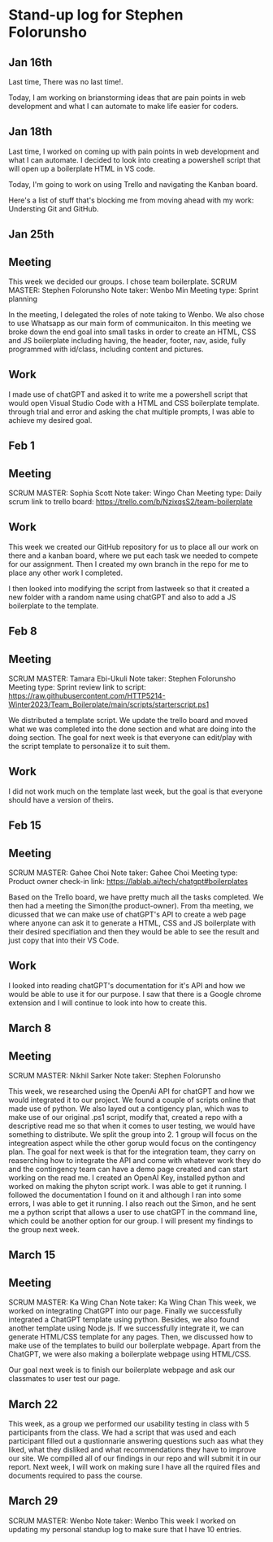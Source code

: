 # Stand-up log for Stephen Folorunsho

## Jan 16th

Last time, There was no last time!.

Today, I am working on brianstorming ideas that are pain points in web development and what I can automate to make life easier for coders.

## Jan 18th

Last time, I worked on coming up with pain points in web development and what I can automate. I decided to look into creating a powershell script that will open up a boilerplate HTML in VS code.

Today, I'm going to work on using Trello and navigating the Kanban board.

Here's a list of stuff that's blocking me from moving ahead with my work:
Understing Git and GitHub.

## Jan 25th

## Meeting
This week we decided our groups. I chose team boilerplate. 
SCRUM MASTER: Stephen Folorunsho
Note taker: Wenbo Min
Meeting type: Sprint planning

In the meeting, I delegated the roles of note taking to Wenbo. We also chose to use Whatsapp as our main form of communicaiton.
In this meeting we broke down the end goal into small tasks in order to create an HTML, CSS and JS boilerplate including having, the header, footer, nav, aside, fully programmed with id/class, including content and pictures.

## Work
I made use of chatGPT and asked it to write me a powershell script that would open Visual Studio Code with a HTML and CSS boilerplate template. through trial and error and asking the chat multiple prompts, I was able to achieve my desired goal. 



## Feb 1

## Meeting
SCRUM MASTER: Sophia Scott
Note taker: Wingo Chan
Meeting type:  Daily scrum
link to trello board: https://trello.com/b/NzixqsS2/team-boilerplate

## Work
This week we created our GitHub repository for us to place all our work on there and a kanban board, where we put each task we needed to compete for our assignment. Then I created my own branch in the repo for me to place any other work I completed. 

I then looked into modifying the script from lastweek so that it created a new folder with a random name using chatGPT and also to add a JS boilerplate to the template.


## Feb 8

## Meeting
SCRUM MASTER: Tamara Ebi-Ukuli
Note taker: Stephen Folorunsho
Meeting type:  Sprint review
link to script: https://raw.githubusercontent.com/HTTP5214-Winter2023/Team_Boilerplate/main/scripts/starterscript.ps1

We distributed a template script. We update the trello board and moved what we was completed into the done section and what are doing into the doing section. 
The goal for next week is that everyone can edit/play with the script template to personalize it to suit them. 

## Work
I did not work much on the template last week, but the goal is that everyone should have a version of theirs.


## Feb 15
## Meeting
SCRUM MASTER: Gahee Choi
Note taker: Gahee Choi
Meeting type: Product owner check-in
link: https://lablab.ai/tech/chatgpt#boilerplates

Based on the Trello board, we have pretty much all the tasks completed. We then had a meeting the Simon(the product-owner). 
From tha meeting, we dicussed that we can make use of chatGPT's API to create a web page where anyone can ask it to generate a HTML, CSS and JS boilerplate with their desired specifiation and then they would be able to see the result and just copy that into their VS Code.

## Work
I looked into reading chatGPT's documentation for it's API and how we would be able to use it for our purpose. I saw that there is a Google chrome extension and I will continue to look into how to create this. 


## March 8
## Meeting
SCRUM MASTER: Nikhil Sarker
Note taker: Stephen Folorunsho

This week, we researched using the OpenAi API for chatGPT and how we would integrated it to our project. We found a couple of scripts online that made use of python. We also layed out a contigency plan, which was to make use of our original .ps1 script, modify that, created a repo with a descriptive read me so that when it comes to user testing, we would have something to distribute. We split the group into 2. 1 group will focus on the integreation aspect while the other gorup would focus on the contingency plan. The goal for next week is that for the integration team, they carry on reaserching how to integrate the API and come with whatever work they do and the contingency team can have a demo page created and can start working on the read me.
I created an OpenAI Key, installed python and worked on making the phyton script work. I was able to get it running. I followed the documentation I found on it and although I ran into some errors, I was able to get it running. I also reach out the Simon, and he sent me a python script that allows a user to use chatGPT in the command line, which could be another option for our group. I will present my findings to the group next week. 



## March 15
## Meeting
SCRUM MASTER: Ka Wing Chan
Note taker: Ka Wing Chan
This week, we worked on integrating ChatGPT into our page. Finally we successfully integrated a ChatGPT template using python. Besides, we also found another template using Node.js. If we successfully integrate it, we can generate HTML/CSS template for any pages. Then, we discussed how to make use of the templates to build our boilerplate webpage. Apart from the ChatGPT, we were also making a boilerplate webpage using HTML/CSS.

Our goal next week is to finish our boilerplate webpage and ask our classmates to user test our page.


## March 22

This week, as a group we performed our usability testing in class with 5 participants from the class. We had a script that was used and each participant filled out a qustionnarie answering questions such aas what they liked, what they disliked and what recommendations they have to improve our site. We compilled all of our findings in our repo and will submit it in our report. 
Next week, I will work on making sure I have all the rquired files and documents required to pass the course. 



## March 29
SCRUM MASTER: Wenbo
Note taker: Wenbo
This week I worked on updating my personal standup log to make sure that I have 10 entries.

